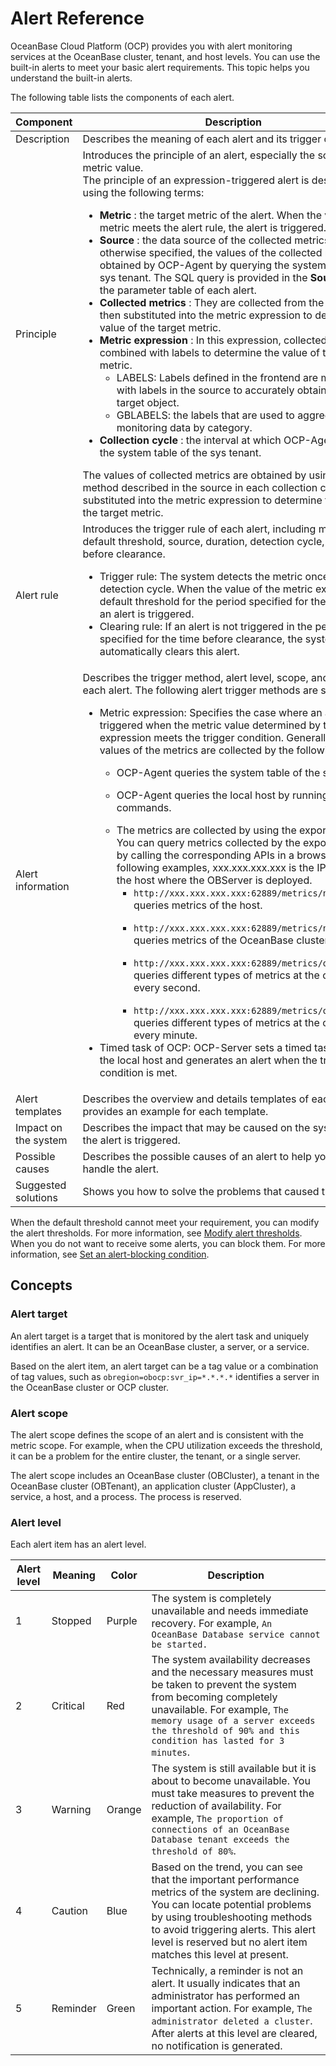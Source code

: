 # Alert Reference

OceanBase Cloud Platform (OCP) provides you with alert monitoring services at the OceanBase cluster, tenant, and host levels. You can use the built-in alerts to meet your basic alert requirements. This topic helps you understand the built-in alerts.

The following table lists the components of each alert.

|      Component       |                                                                         Description                                                                  |
|----------------------|------------------------------------------------------------------------------------------------------------------------------------------|
| Description          | Describes the meaning of each alert and its trigger conditions.                                                                              |
| Principle            | Introduces the principle of an alert, especially the source of a metric value. </br> The principle of an expression-triggered alert is described by using the following terms: <ul><li>**Metric** : the target metric of the alert. When the value of this metric meets the alert rule, the alert is triggered.</li><li> **Source** : the data source of the collected metrics. Unless otherwise specified, the values of the collected metrics are obtained by OCP-Agent by querying the system table of the sys tenant. The SQL query is provided in the **Source** row of the parameter table of each alert. </li><li>  **Collected metrics** : They are collected from the source and then substituted into the metric expression to determine the value of the target metric.</li><li> **Metric expression** : In this expression, collected metrics are combined with labels to determine the value of the target metric.   <ul><li> LABELS: Labels defined in the frontend are matched with labels in the source to accurately obtain data of the target object.</li></ul> <ul><li> GBLABELS: the labels that are used to aggregate the monitoring data by category. </li></ul>  </li><li> **Collection cycle** : the interval at which OCP-Agent queries the system table of the sys tenant. </ul>  The values of collected metrics are obtained by using the method described in the source in each collection cycle and substituted into the metric expression to determine the value of the target metric.   |
| Alert rule           | Introduces the trigger rule of each alert, including metric, default threshold, source, duration, detection cycle, and time before clearance.  <ul><li>Trigger rule: The system detects the metric once in each detection cycle. When the value of the metric exceeds the default threshold for the period specified for the duration, an alert is triggered.</li><li> Clearing rule: If an alert is not triggered in the period specified for the time before clearance, the system automatically clears this alert.</li></ul>  |
| Alert information    | Describes the trigger method, alert level, scope, and target of each alert. The following alert trigger methods are supported: <ul><li>Metric expression: Specifies the case where an alert is triggered when the metric value determined by the metric expression meets the trigger condition. Generally, the values of the metrics are collected by the following means:</li> <ul><li> OCP-Agent queries the system table of the sys tenant.  </ul> </li> <ul><li>OCP-Agent queries the local host by running Linux commands.</ul> </li> <ul><li> The metrics are collected by using the exporter process.  You can query metrics collected by the exporter process by calling the corresponding APIs in a browser. In the following examples, xxx.xxx.xxx.xxx is the IP address of the host where the OBServer is deployed.  <ul><li>`http://xxx.xxx.xxx.xxx:62889/metrics/node/host` queries metrics of the host.</ul> </li><ul><li> `http://xxx.xxx.xxx.xxx:62889/metrics/node/ob` queries metrics of the OceanBase cluster. </ul> </li>  <ul><li>`http://xxx.xxx.xxx.xxx:62889/metrics/ob/perSecond` queries different types of metrics at the cluster level every second.</ul> </li><ul><li> `http://xxx.xxx.xxx.xxx:62889/metrics/ob/perMinute` queries different types of metrics at the cluster level every minute. </ul></li>  </li></ul>    <li> Timed task of OCP: OCP-Server sets a timed task to check the local host and generates an alert when the trigger condition is met.  </li> |
| Alert templates      | Describes the overview and details templates of each alert, and provides an example for each template.       |
| Impact on the system | Describes the impact that may be caused on the system when the alert is triggered.             |
| Possible causes      | Describes the possible causes of an alert to help you locate and handle the alert.   |
| Suggested solutions  | Shows you how to solve the problems that caused the alert.     |

When the default threshold cannot meet your requirement, you can modify the alert thresholds. For more information, see [Modify alert thresholds](5.appendix/2.modify-alert-thresholds.md). When you do not want to receive some alerts, you can block them. For more information, see [Set an alert-blocking condition](5.appendix/1.set-an-alert-blocking-condition.md).

## Concepts

### Alert target

An alert target is a target that is monitored by the alert task and uniquely identifies an alert. It can be an OceanBase cluster, a server, or a service.

Based on the alert item, an alert target can be a tag value or a combination of tag values, such as `obregion=obocp:svr_ip=*.*.*.*` identifies a server in the OceanBase cluster or OCP cluster.

### Alert scope

The alert scope defines the scope of an alert and is consistent with the metric scope. For example, when the CPU utilization exceeds the threshold, it can be a problem for the entire cluster, the tenant, or a single server.

The alert scope includes an OceanBase cluster (OBCluster), a tenant in the OceanBase cluster (OBTenant), an application cluster (AppCluster), a service, a host, and a process. The process is reserved.

### Alert level

Each alert item has an alert level.

| **Alert level** | **Meaning** | **Color** |                                                                                                                                 **Description**                                                                                                                                  |
|-----------------|-------------|-----------|----------------------------------------------------------------------------------------------------------------------------------------------------------------------------------------------------------------------------------------------------------------------------------|
| 1               | Stopped     | Purple    | The system is completely unavailable and needs immediate recovery. For example,  `An OceanBase Database service cannot be started.`                                                                                                                              |
| 2               | Critical    | Red       | The system availability decreases and the necessary measures must be taken to prevent the system from becoming completely unavailable. For example,  `The memory usage of a server exceeds the threshold of 90% and this condition has lasted for 3 minutes`.    |
| 3               | Warning     | Orange    | The system is still available but it is about to become unavailable. You must take measures to prevent the reduction of availability. For example,  `The proportion of connections of an OceanBase Database tenant exceeds the threshold of 80%`.                |
| 4               | Caution     | Blue      | Based on the trend, you can see that the important performance metrics of the system are declining. You can locate potential problems by using troubleshooting methods to avoid triggering alerts. This alert level is reserved but no alert item matches this level at present. |
| 5               | Reminder    | Green     | Technically, a reminder is not an alert. It usually indicates that an administrator has performed an important action. For example,  `The administrator deleted a cluster`. After alerts at this level are cleared, no notification is generated.                |
